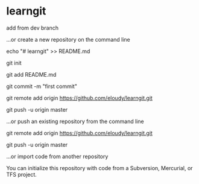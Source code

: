 # learngit
add from dev branch

…or create a new repository on the command line

echo "# learngit" >> README.md

git init

git add README.md

git commit -m "first commit"

git remote add origin https://github.com/eloudy/learngit.git

git push -u origin master

…or push an existing repository from the command line

git remote add origin https://github.com/eloudy/learngit.git

git push -u origin master

…or import code from another repository

You can initialize this repository with code from a Subversion, Mercurial, or TFS project.


